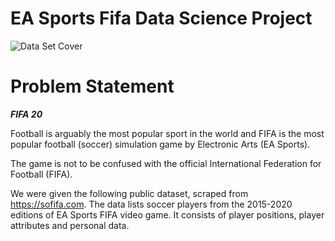 # EA Sports Fifa Data Science Project

![Data Set Cover](https://i.postimg.cc/2Sxj8RCx/data-original.jpg)

# Problem Statement

***FIFA 20***

Football is arguably the most popular sport in the world and FIFA is the most popular football (soccer) simulation game by Electronic Arts (EA Sports). 

The game is not to be confused with the official International Federation for Football (FIFA).

We were given the following public dataset, scraped from https://sofifa.com. The data lists soccer players from the 2015-2020 editions of EA Sports FIFA video game. It consists of player positions, player attributes and personal data.
